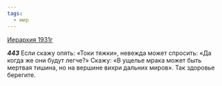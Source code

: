 ```yaml
---
tags:
  - мир
---
```


[Иерархия 1931г](https://127.0.0.1:4002/agni/1931)

___443___
Если скажу опять: «Токи тяжки», невежда может спросить: «Да когда же они будут легче?» Скажу: «В ущелье мрака может быть мертвая тишина, но на вершине вихри дальних миров». Так здоровье берегите.   


